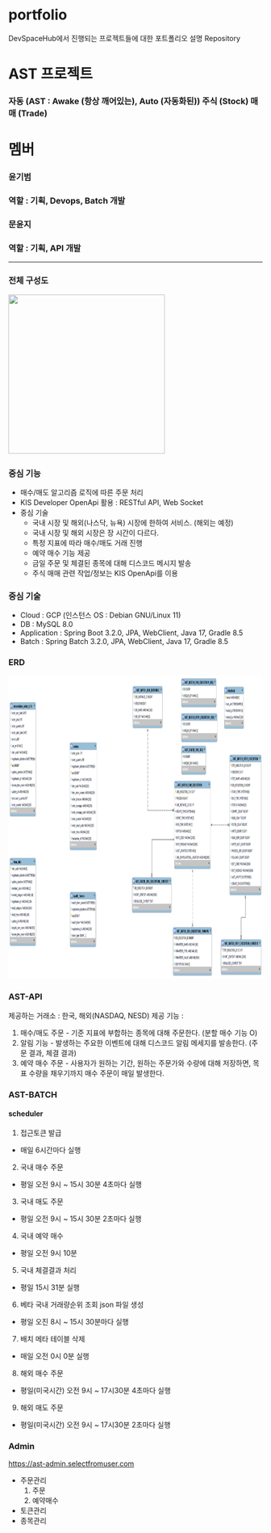 # portfolio
DevSpaceHub에서 진행되는 프로젝트들에 대한 포트폴리오 설명 Repository

# AST 프로젝트
### 자동 (AST : Awake (항상 깨어있는), Auto (자동화된)) 주식 (Stock) 매매 (Trade)

# 멤버
### 윤기범
### 역할 : 기획, Devops, Batch 개발
### 문윤지
### 역할 : 기획, API 개발

---
### 전체 구성도
<img src="https://github.com/DevSpaceHub/AST/assets/66311276/64b326e7-3063-4ec7-98fd-86453ea70d61" width="310" height="315"/>

### 중심 기능
- 매수/매도 알고리즘 로직에 따른 주문 처리
- KIS Developer OpenApi 활용 : RESTful API, Web Socket
- 중심 기술
  - 국내 시장 및 해외(나스닥, 뉴욕) 시장에 한하여 서비스. (해외는 예정)
  - 국내 시장 및 해외 시장은 장 시간이 다르다.
  - 특정 지표에 따라 매수/매도 거래 진행
  - 예약 매수 기능 제공
  - 금일 주문 및 체결된 종목에 대해 디스코드 메시지 발송
  - 주식 매매 관련 작업/정보는 KIS OpenApi를 이용

### 중심 기술
- Cloud : GCP (인스턴스 OS : Debian GNU/Linux 11)
- DB : MySQL 8.0
- Application : Spring Boot 3.2.0, JPA, WebClient, Java 17, Gradle 8.5
- Batch : Spring Batch 3.2.0, JPA, WebClient, Java 17, Gradle 8.5

### ERD
<img src="https://github.com/DevSpaceHub/portfolio/blob/main/AST%20DB%20ERD.png" width="2000" height="600"/>

### AST-API
제공하는 거래소 : 한국, 해외(NASDAQ, NESD)
제공 기능 :
1. 매수/매도 주문 - 기준 지표에 부합하는 종목에 대해 주문한다. (분할 매수 기능 O)
2. 알림 기능 - 발생하는 주요한 이벤트에 대해 디스코드 알림 메세지를 발송한다. (주문 결과, 체결 결과)
3. 예약 매수 주문 - 사용자가 원하는 기간, 원하는 주문가와 수량에 대해 저장하면, 목표 수량을 채우기까지 매수 주문이 매일 발생한다.

### AST-BATCH
#### scheduler
1. 접근토큰 발급
- 매일 6시간마다 실행
2. 국내 매수 주문
- 평일 오전 9시 ~ 15시 30분 4초마다 실행
3. 국내 매도 주문
- 평일 오전 9시 ~ 15시 30분 2초마다 실행
4. 국내 예약 매수
- 평일 오전 9시 10분
5. 국내 체결결과 처리
- 평일 15시 31분 실행
6. 베타 국내 거래량순위 조회 json 파일 생성
- 평일 오진 8시 ~ 15시 30분마다 실행
7. 배치 메타 테이블 삭제
- 매일 오전 0시 0분 실행
8. 해외 매수 주문
- 평일(미국시간) 오전 9시 ~ 17시30분 4초마다 실행
9. 해외 매도 주문
- 평일(미국시간) 오전 9시 ~ 17시30분 2초마다 실행
 

### Admin
https://ast-admin.selectfromuser.com
- 주문관리
   1. 주문
   2. 예약매수
- 토큰관리
- 종목관리

